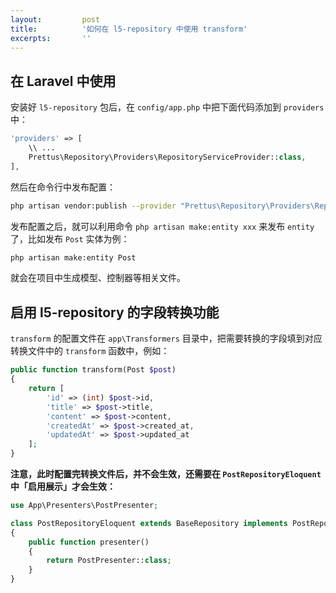 ```yaml
---
layout:         post
title:          '如何在 l5-repository 中使用 transform'
excerpts:       ''
---
```


## 在 Laravel 中使用

安装好 `l5-repository` 包后，在 `config/app.php` 中把下面代码添加到 `providers` 中：

```php
'providers' => [
    \\ ...
    Prettus\Repository\Providers\RepositoryServiceProvider::class,
],
```

然后在命令行中发布配置：

```sh
php artisan vendor:publish --provider "Prettus\Repository\Providers\RepositoryServiceProvider"
```

发布配置之后，就可以利用命令 `php artisan make:entity xxx` 来发布 `entity` 了，比如发布 `Post` 实体为例：

```sh
php artisan make:entity Post
```

就会在项目中生成模型、控制器等相关文件。

## 启用 l5-repository 的字段转换功能

`transform` 的配置文件在 `app\Transformers` 目录中，把需要转换的字段填到对应转换文件中的 `transform` 函数中，例如：

```php
public function transform(Post $post)
{
    return [
        'id' => (int) $post->id,
        'title' => $post->title,
        'content' => $post->content,
        'createdAt' => $post->created_at,
        'updatedAt' => $post->updated_at
    ];
}
```

**注意，此时配置完转换文件后，并不会生效，还需要在 `PostRepositoryEloquent` 中「启用展示」才会生效：**

```php
use App\Presenters\PostPresenter;

class PostRepositoryEloquent extends BaseRepository implements PostRepository
{
    public function presenter()
    {
        return PostPresenter::class;
    }
}
```
